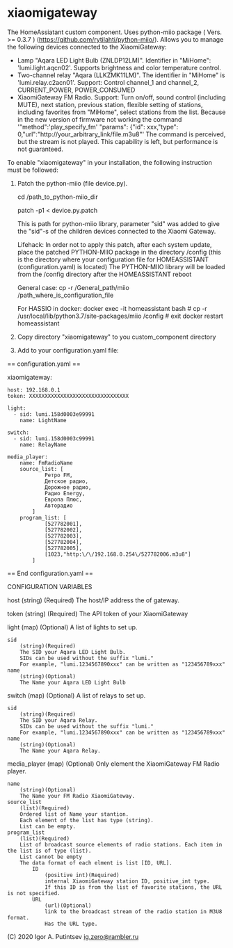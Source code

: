 # xiaomigateway
The HomeAssiatant custom component. Uses python-miio package ( Vers.  >= 0.3.7 ) (https://github.com/rytilahti/python-miio/).
Allows you to manage the following devices connected to the XiaomiGateway:
- Lamp "Aqara LED Light Bulb (ZNLDP12LM)". Identifier in "MiHome": 'lumi.light.aqcn02'.
  Supports brightness and color temperature control.
- Two-channel relay "Aqara (LLKZMK11LM)". The identifier in "MiHome" is 'lumi.relay.c2acn01'.
  Support: Control channel_1 and channel_2, CURRENT_POWER, POWER_CONSUMED
- XiaomiGateway FM Radio.
  Support: Turn on/off, sound control (including MUTE), next station, previous station,
  flexible setting of stations, including favorites from "MiHome", select stations from the list.
  Because in the new version of firmware not working the command 
  '"method":'play_specify_fm' "params": {"id": xxx,"type": 0,"url":"http://your_arbitrary_link/file.m3u8"'
  The command is perceived, but the stream is not played. This capability is left, but performance is not guaranteed.


To enable "xiaomigateway" in your installation, the following instruction must be followed:
1. Patch the python-miio (file device.py).

   cd /path_to_python-miio_dir
   
   patch -p1 < device.py.patch

   This is path for python-miio library,  parameter "sid" was added to give the \"sid\"-s of the children devices connected
   to the Xiaomi Gateway.

   Lifehack: In order not to apply this patch, after each system update, place the patched  PYTHON-MIIO package in the directory
             /config (this is the directory where your configuration file for HOMEASSISTANT (configuration.yaml) is located)
             The PYTHON-MIIO library will be loaded from the /config directory after the HOMEASSISTANT reboot

   General case:
   cp -r /General_path/miio /path_where_is_configuration_file

   For HASSIO in docker:
   docker exec -it homeassistant bash
   \# cp -r /usr/local/lib/python3.7/site-packages/miio /config
   \# exit
   docker restart homeassistant

2. Copy directory "xiaomigateway" to you custom_component directory
3. Add to your configuration.yaml file:

== configuration.yaml ==

xiaomigateway:

    host: 192.168.0.1
    token: XXXXXXXXXXXXXXXXXXXXXXXXXXXXXXXX
    
    light:
      - sid: lumi.158d0003e99991
        name: LightName
        
    switch:
      - sid: lumi.158d0003c99991
        name: RelayName
        
    media_player:
        name: FmRadioName
        source_list: [
                Ретро FM,
                Детское радио,
                Дорожное радио,
                Радио Energy,
                Европа Плюс,
                Авторадио
            ]
        program_list: [
                [527782001],
                [527782002],
                [527782003],
                [527782004],
                [527782005],
                [1023,"http:\/\/192.168.0.254\/527782006.m3u8"]
            ]
            
== End configuration.yaml ==

CONFIGURATION VARIABLES


host
    (string) (Required)
    The host/IP address the of gateway.
    
token
    (string) (Required)
    The API token of your XiaomiGateway
    
light
    (map) (Optional)
    A list of lights to set up.

    sid
        (string)(Required)
        The SID your Aqara LED Light Bulb.
        SIDs can be used without the suffix "lumi."
        For example, "lumi.1234567890xxx" can be written as "123456789xxx"
    name
        (string)(Optional)
        The Name your Aqara LED Light Bulb
        
switch
    (map) (Optional)
    A list of relays to set up.

    sid
        (string)(Required)
        The SID your Aqara Relay.
        SIDs can be used without the suffix "lumi."
        For example, "lumi.1234567890xxx" can be written as "123456789xxx"
    name
        (string)(Optional)
        The Name your Aqara Relay.
        
media_player
    (map) (Optional)
    Only element the XiaomiGateway FM Radio player.

    name
        (string)(Optional)
        The Name your FM Radio XiaomiGateway.
    source_list
        (list)(Required)
        Ordered list of Name your stantion.
        Each element of the list has type (string).
        List can be empty.
    program_list
        (list)(Required)
        List of broadcast source elements of radio stations. Each item in the list is of type (list).
        List cannot be empty
        The data format of each elment is list [ID, URL].
            ID
                (positive int)(Required)
                internal XiaomiGateway station ID, positive_int type.
                If this ID is from the list of favorite stations, the URL is not specified.
            URL
                (url)(Optional)
                link to the broadcast stream of the radio station in M3U8 format.
                Has the URL type.

(C) 2020 Igor A. Putintsev  ig.zero@rambler.ru
